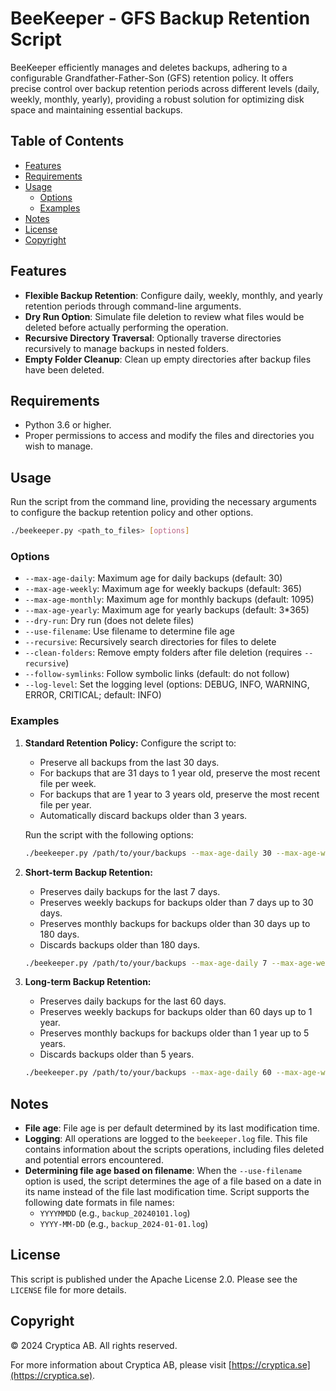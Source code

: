 # BeeKeeper - GFS Backup Retention Script

BeeKeeper efficiently manages and deletes backups, adhering to a configurable Grandfather-Father-Son (GFS) retention policy.
It offers precise control over backup retention periods across different levels (daily, weekly, monthly, yearly), providing a
robust solution for optimizing disk space and maintaining essential backups.

## Table of Contents
- [Features](#features)
- [Requirements](#requirements)
- [Usage](#usage)
  - [Options](#options)
  - [Examples](#examples)
- [Notes](#notes)
- [License](#license)
- [Copyright](#copyright)

## Features

- **Flexible Backup Retention**: Configure daily, weekly, monthly, and yearly retention periods through command-line arguments.
- **Dry Run Option**: Simulate file deletion to review what files would be deleted before actually performing the operation.
- **Recursive Directory Traversal**: Optionally traverse directories recursively to manage backups in nested folders.
- **Empty Folder Cleanup**: Clean up empty directories after backup files have been deleted.

## Requirements

- Python 3.6 or higher.
- Proper permissions to access and modify the files and directories you wish to manage.

## Usage

Run the script from the command line, providing the necessary arguments to configure the backup retention policy and other options.

```bash
./beekeeper.py <path_to_files> [options]
```

### Options

- `--max-age-daily`: Maximum age for daily backups (default: 30)
- `--max-age-weekly`: Maximum age for weekly backups (default: 365)
- `--max-age-monthly`: Maximum age for monthly backups (default: 1095)
- `--max-age-yearly`: Maximum age for yearly backups (default: 3*365)
- `--dry-run`: Dry run (does not delete files)
- `--use-filename`: Use filename to determine file age
- `--recursive`: Recursively search directories for files to delete
- `--clean-folders`: Remove empty folders after file deletion (requires `--recursive`)
- `--follow-symlinks`: Follow symbolic links (default: do not follow)
- `--log-level`: Set the logging level (options: DEBUG, INFO, WARNING, ERROR, CRITICAL; default: INFO)

### Examples

1. **Standard Retention Policy:**
   Configure the script to:
   - Preserve all backups from the last 30 days.
   - For backups that are 31 days to 1 year old, preserve the most recent file per week.
   - For backups that are 1 year to 3 years old, preserve the most recent file per year.
   - Automatically discard backups older than 3 years.

   Run the script with the following options:

   ```bash
   ./beekeeper.py /path/to/your/backups --max-age-daily 30 --max-age-weekly 365 --max-age-monthly 1095 --max-age-yearly 1095
   ```

2. **Short-term Backup Retention:**
   - Preserves daily backups for the last 7 days.
   - Preserves weekly backups for backups older than 7 days up to 30 days.
   - Preserves monthly backups for backups older than 30 days up to 180 days.
   - Discards backups older than 180 days.

   ```bash
   ./beekeeper.py /path/to/your/backups --max-age-daily 7 --max-age-weekly 30 --max-age-monthly 180 --max-age-yearly 180
   ```

3. **Long-term Backup Retention:**
   - Preserves daily backups for the last 60 days.
   - Preserves weekly backups for backups older than 60 days up to 1 year.
   - Preserves monthly backups for backups older than 1 year up to 5 years.
   - Discards backups older than 5 years.

   ```bash
   ./beekeeper.py /path/to/your/backups --max-age-daily 60 --max-age-weekly 365 --max-age-monthly 1825 --max-age-yearly 1825
   ```

## Notes

- **File age**: File age is per default determined by its last modification time.
- **Logging**: All operations are logged to the `beekeeper.log` file. This file contains information about the scripts operations, including files deleted and potential errors encountered.
- **Determining file age based on filename**: When the `--use-filename` option is used, the script determines the age of a file based on a date in its name instead of the file last modification time. Script supports the following date formats in file names:
  - `YYYYMMDD` (e.g., `backup_20240101.log`)
  - `YYYY-MM-DD` (e.g., `backup_2024-01-01.log`)

## License

This script is published under the Apache License 2.0. Please see the `LICENSE` file for more details.

## Copyright

© 2024 Cryptica AB. All rights reserved.

For more information about Cryptica AB, please visit [https://cryptica.se](https://cryptica.se).
